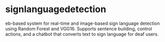 # signlanguagedetection
eb-based system for real-time and image-based sign language detection using Random Forest and VGG16. Supports sentence building, control actions, and a chatbot that converts text to sign language for deaf users.
